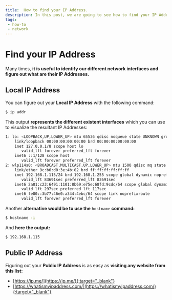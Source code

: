 ```yaml
---
title:  How to find your IP Address.
description: In this post, we are going to see how to find your IP Address on Linux. 
tags: 
 - how-to
 - network
---
```


# Find your IP Address

Many times, **it is useful to identify our different network interfaces and figure out what are their IP Addresses.**

## Local IP Address

You can figure out your **Local IP Address** with the following command:

```bash
$ ip addr
```

This output **represents the different existent interfaces** which you can use to visualize the resultant IP Addresses:

```bash
1: lo: <LOOPBACK,UP,LOWER_UP> mtu 65536 qdisc noqueue state UNKNOWN group default qlen 1000
    link/loopback 00:00:00:00:00:00 brd 00:00:00:00:00:00
    inet 127.0.0.1/8 scope host lo
       valid_lft forever preferred_lft forever
    inet6 ::1/128 scope host 
       valid_lft forever preferred_lft forever
2: wlp114s0: <BROADCAST,MULTICAST,UP,LOWER_UP> mtu 1500 qdisc mq state UP group default qlen 4096
    link/ether 9c:b6:d0:3e:4b:02 brd ff:ff:ff:ff:ff:ff
    inet 192.168.1.115/24 brd 192.168.1.255 scope global dynamic noprefixroute wlp114s0
       valid_lft 83691sec preferred_lft 83691sec
    inet6 2a01:c23:6491:1101:8b69:e75e:68fd:9cdc/64 scope global dynamic noprefixroute 
       valid_lft 297sec preferred_lft 117sec
    inet6 fe80::3b77:46e0:a344:4ebc/64 scope link noprefixroute 
       valid_lft forever preferred_lft forever
```

Another **alternative would be to use the** `hostname` **command:**

```bash
$ hostname -i
```

And **here the output:**

```bash
$ 192.168.1.115
```

## Public IP Address

Figuring out your **Public IP Address** is as easy as **visiting any website from this list:**

 - [https://ip.me/](https://ip.me/){:target="_blank"}
 - [https://whatismyipaddress.com/](https://whatismyipaddress.com/){:target="_blank"}